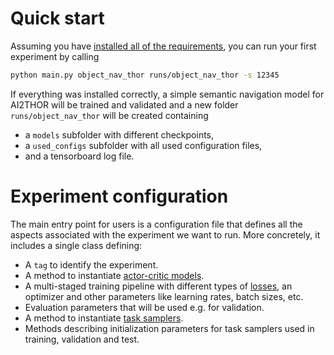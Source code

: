 # Quick start

Assuming you have [installed all of the requirements](/#installation), you can run your first experiment by calling 

```bash
python main.py object_nav_thor runs/object_nav_thor -s 12345
```

If everything was installed correctly, a simple semantic navigation model for AI2THOR will be trained and validated and a new folder `runs/object_nav_thor` will be created containing

* a `models` subfolder with different checkpoints,
* a `used_configs` subfolder with all used configuration files,
* and a tensorboard log file.

# Experiment configuration

The main entry point for users is a configuration file that defines all the aspects associated with the experiment we want to run. More concretely, it includes a single class defining:

* A `tag` to identify the experiment.
* A method to instantiate [actor-critic models](/overview/abstractions#actor-critic-model).
* A multi-staged training pipeline with different types of [losses](/overview/abstractions#actor-critic-loss), an optimizer and other parameters like learning rates, batch sizes, etc. 
* Evaluation parameters that will be used e.g. for validation.
* A method to instantiate [task samplers](/overview/abstractions#task-sampler).
* Methods describing initialization parameters for task samplers used in training, validation and test.

```python

```

